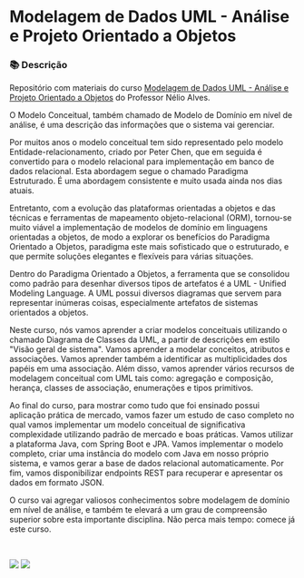 # Modelagem de Dados UML - Análise e Projeto Orientado a Objetos

### 📚  Descrição

Repositório com materiais do curso [Modelagem de Dados UML - Análise e Projeto Orientado a Objetos](https://www.udemy.com/course/uml-diagrama-de-classes/) do Professor Nélio Alves. 

O Modelo Conceitual, também chamado de Modelo de Domínio em nível de análise, é uma descrição das informações que o sistema vai gerenciar. 

Por muitos anos o modelo conceitual tem sido representado pelo modelo Entidade-relacionamento, criado por Peter Chen, que em seguida é convertido para o modelo relacional para implementação em banco de dados relacional. Esta abordagem segue o chamado Paradigma Estruturado. É uma abordagem consistente e muito usada ainda nos dias atuais.

Entretanto, com a evolução das plataformas orientadas a objetos e das técnicas e ferramentas de mapeamento objeto-relacional (ORM), tornou-se muito viável a implementação de modelos de domínio em linguagens orientadas a objetos, de modo a explorar os benefícios do Paradigma Orientado a Objetos, paradigma este mais sofisticado que o estruturado, e que permite soluções elegantes e flexíveis para várias situações.

Dentro do Paradigma Orientado a Objetos, a ferramenta que se consolidou como padrão para desenhar diversos tipos de artefatos é a UML - Unified Modeling Language. A UML possui diversos diagramas que servem para representar inúmeras coisas, especialmente artefatos de sistemas orientados a objetos.

Neste curso, nós vamos aprender a criar modelos conceituais utilizando o chamado Diagrama de Classes da UML, a partir de descrições em estilo "Visão geral de sistema". Vamos aprender a modelar conceitos, atributos e associações. Vamos aprender também a identificar as multiplicidades dos papéis em uma associação. Além disso, vamos aprender vários recursos de modelagem conceitual com UML tais como: agregação e composição, herança, classes de associação, enumerações e tipos primitivos.

Ao final do curso, para mostrar como tudo que foi ensinado possui aplicação prática de mercado, vamos fazer um estudo de caso completo no qual vamos implementar um modelo conceitual de significativa complexidade utilizando padrão de mercado e boas práticas. Vamos utilizar a plataforma Java, com Spring Boot e JPA. Vamos implementar o modelo completo, criar uma instância do modelo com Java em nosso próprio sistema, e vamos gerar a base de dados relacional automaticamente. Por fim, vamos disponibilizar endpoints REST para recuperar e apresentar os dados em formato JSON.

O curso vai agregar valiosos conhecimentos sobre modelagem de domínio em nível de análise, e também te elevará a um grau de compreensão superior sobre esta importante disciplina. Não perca mais tempo: comece já este curso.


&nbsp;


<div>
  <p align="left">
    <a href="https://www.linkedin.com/in/claudia-anjos/" target="_blank"><img src="https://img.shields.io/badge/-LinkedIn-%230077B5?style=for-the-badge&logo=linkedin" target="_blank"></a>
    <a href="https://medium.com/@ndosanjosc" target="_blank"><img src="https://img.shields.io/badge/-Medium-FF5722?style=for-the-badge&logo=medium" target="_blank"></a>
</div>
